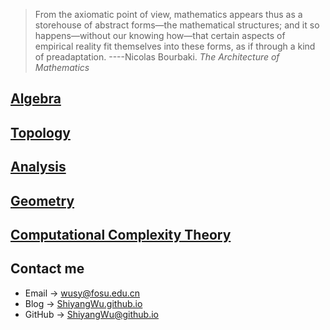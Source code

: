 
> From the axiomatic point of view, mathematics appears thus as a storehouse of abstract forms—the mathematical structures; and it so happens—without our knowing how—that certain aspects of empirical reality fit themselves into these forms, as if through a kind of preadaptation.   ----Nicolas Bourbaki. _The Architecture of Mathematics_

## [Algebra](https://shiyangwu.github.io/Blog/Algebra/index)

## [Topology](https://shiyangwu.github.io/Blog/Topology/index)

## [Analysis](https://shiyangwu.github.io/Blog/Analysis/index)

## [Geometry](https://shiyangwu.github.io/Blog/Geometry/index)

## [Computational Complexity Theory](https://shiyangwu.github.io/Blog/ComputationalComplexityTheory/index)

## Contact me

* Email -> <wusy@fosu.edu.cn>
* Blog -> [ShiyangWu.github.io](https://shiyangwu.github.io/)
* GitHub -> [ShiyangWu@github.io](https://github.com/ShiyangWu/ShiyangWu.github.io/blob/master/README.md)
